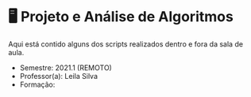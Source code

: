 # 🖥️ Projeto e Análise de Algoritmos
Aqui está contido alguns dos scripts realizados
dentro e fora da sala de aula. 

- Semestre: 2021.1 (REMOTO)
- Professor(a): Leila Silva
- Formação: 